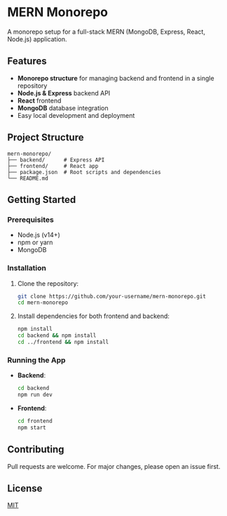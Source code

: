 # MERN Monorepo

A monorepo setup for a full-stack MERN (MongoDB, Express, React, Node.js) application.

## Features

- **Monorepo structure** for managing backend and frontend in a single repository
- **Node.js & Express** backend API
- **React** frontend
- **MongoDB** database integration
- Easy local development and deployment

## Project Structure

```tree
mern-monorepo/
├── backend/      # Express API
├── frontend/     # React app
├── package.json  # Root scripts and dependencies
└── README.md
```

## Getting Started

### Prerequisites

- Node.js (v14+)
- npm or yarn
- MongoDB

### Installation

1. Clone the repository:

   ```bash
   git clone https://github.com/your-username/mern-monorepo.git
   cd mern-monorepo
   ```

2. Install dependencies for both frontend and backend:

   ```bash
   npm install
   cd backend && npm install
   cd ../frontend && npm install
   ```

### Running the App

- **Backend**:

  ```bash
  cd backend
  npm run dev
  ```

- **Frontend**:

  ```bash
  cd frontend
  npm start
  ```

## Contributing

Pull requests are welcome. For major changes, please open an issue first.

## License

[MIT](LICENSE)
